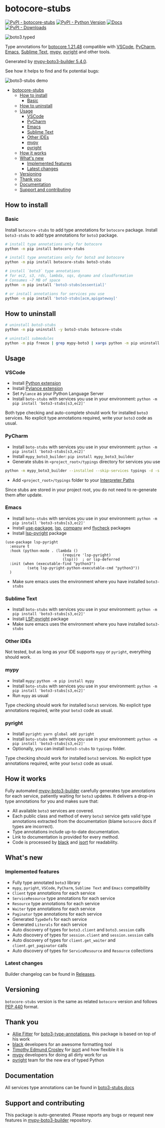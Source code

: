 <a id="botocore-stubs"></a>

# botocore-stubs

[![PyPI - botocore-stubs](https://img.shields.io/pypi/v/botocore-stubs.svg?color=blue)](https://pypi.org/project/botocore-stubs)
[![PyPI - Python Version](https://img.shields.io/pypi/pyversions/botocore-stubs.svg?color=blue)](https://pypi.org/project/botocore-stubs)
[![Docs](https://img.shields.io/readthedocs/mypy-boto3-builder.svg?color=blue)](https://mypy-boto3-builder.readthedocs.io/)
[![PyPI - Downloads](https://img.shields.io/pypi/dw/botocore-stubs?color=blue)](https://pypistats.org/packages/botocore-stubs)

![boto3.typed](https://github.com/vemel/mypy_boto3_builder/raw/master/logo.png)

Type annotations for [botocore 1.21.48](https://github.com/boto/botocore)
compatible with [VSCode](https://code.visualstudio.com/),
[PyCharm](https://www.jetbrains.com/pycharm/),
[Emacs](https://www.gnu.org/software/emacs/),
[Sublime Text](https://www.sublimetext.com/),
[mypy](https://github.com/python/mypy),
[pyright](https://github.com/microsoft/pyright) and other tools.

Generated by
[mypy-boto3-builder 5.4.0](https://github.com/vemel/mypy_boto3_builder).

See how it helps to find and fix potential bugs:

![boto3-stubs demo](https://github.com/vemel/mypy_boto3_builder/raw/master/demo.gif)

- [botocore-stubs](#botocore-stubs)
  - [How to install](#how-to-install)
    - [Basic](#basic)
  - [How to uninstall](#how-to-uninstall)
  - [Usage](#usage)
    - [VSCode](#vscode)
    - [PyCharm](#pycharm)
    - [Emacs](#emacs)
    - [Sublime Text](#sublime-text)
    - [Other IDEs](#other-ides)
    - [mypy](#mypy)
    - [pyright](#pyright)
  - [How it works](#how-it-works)
  - [What's new](#what%27s-new)
    - [Implemented features](#implemented-features)
    - [Latest changes](#latest-changes)
  - [Versioning](#versioning)
  - [Thank you](#thank-you)
  - [Documentation](#documentation)
  - [Support and contributing](#support-and-contributing)

<a id="how-to-install"></a>

## How to install

<a id="basic"></a>

### Basic

Install `botocore-stubs` to add type annotations for `botocore` package.
Install `boto3-stubs` to add type annotations for `boto3` package.

```bash
# install type annotations only for botocore
python -m pip install botocore-stubs

# install type annotations only for boto3 and botocore
python -m pip install botocore-stubs boto3-stubs

# install `boto3` type annotations
# for ec2, s3, rds, lambda, sqs, dynamo and cloudformation
# Consumes ~7 MB of space
python -m pip install 'boto3-stubs[essential]'

# or install annotations for services you use
python -m pip install 'boto3-stubs[acm,apigateway]'
```

<a id="how-to-uninstall"></a>

## How to uninstall

```bash
# uninstall boto3-stubs
python -m pip uninstall -y boto3-stubs botocore-stubs

# uninstall submodules
python -m pip freeze | grep mypy-boto3 | xargs python -m pip uninstall -y
```

<a id="usage"></a>

## Usage

<a id="vscode"></a>

### VSCode

- Install
  [Python extension](https://marketplace.visualstudio.com/items?itemName=ms-python.python)
- Install
  [Pylance extension](https://marketplace.visualstudio.com/items?itemName=ms-python.vscode-pylance)
- Set `Pylance` as your Python Language Server
- Install `boto-stubs` with services you use in your environment:
  `python -m pip install 'boto3-stubs[s3,ec2]'`

Both type checking and auto-complete should work for installed `boto3`
services. No explicit type annotations required, write your `boto3` code as
usual.

<a id="pycharm"></a>

### PyCharm

- Install `boto-stubs` with services you use in your environment:
  `python -m pip install 'boto3-stubs[s3,ec2]'`
- Install `mypy_boto3_builder`: `pip install mypy_boto3_builder`
- Generate stubs in `<project_root>/typings` directory for services you use

```bash
python -m mypy_boto3_builder --installed --skip-services typings -d -s s3 ec2
```

- Add `<project_root>/typings` folder to your
  [Interpreter Paths](https://www.jetbrains.com/help/pycharm/stubs.html#reuse-stubs)

Since stubs are stored in your project root, you do not need to re-generate
them after update.

<a id="emacs"></a>

### Emacs

- Install `boto-stubs` with services you use in your environment:
  `python -m pip install 'boto3-stubs[s3,ec2]'`
- Install [use-package](https://github.com/jwiegley/use-package),
  [lsp](https://github.com/emacs-lsp/lsp-mode/),
  [company](https://github.com/company-mode/company-mode) and
  [flycheck](https://github.com/flycheck/flycheck) packages
- Install [lsp-pyright](https://github.com/emacs-lsp/lsp-pyright) package

```elisp
(use-package lsp-pyright
  :ensure t
  :hook (python-mode . (lambda ()
                          (require 'lsp-pyright)
                          (lsp)))  ; or lsp-deferred
  :init (when (executable-find "python3")
          (setq lsp-pyright-python-executable-cmd "python3"))
  )
```

- Make sure emacs uses the environment where you have installed `boto3-stubs`

<a id="sublime-text"></a>

### Sublime Text

- Install `boto-stubs` with services you use in your environment:
  `python -m pip install 'boto3-stubs[s3,ec2]'`
- Install [LSP-pyright](https://github.com/sublimelsp/LSP-pyright) package
- Make sure emacs uses the environment where you have installed `boto3-stubs`

<a id="other-ides"></a>

### Other IDEs

Not tested, but as long as your IDE supports `mypy` or `pyright`, everything
should work.

<a id="mypy"></a>

### mypy

- Install `mypy`: `python -m pip install mypy`
- Install `boto-stubs` with services you use in your environment:
  `python -m pip install 'boto3-stubs[s3,ec2]'`
- Run `mypy` as usual

Type checking should work for installed `boto3` services. No explicit type
annotations required, write your `boto3` code as usual.

<a id="pyright"></a>

### pyright

- Install `pyright`: `yarn global add pyright`
- Install `boto-stubs` with services you use in your environment:
  `python -m pip install 'boto3-stubs[s3,ec2]'`
- Optionally, you can install `boto3-stubs` to `typings` folder.

Type checking should work for installed `boto3` services. No explicit type
annotations required, write your `boto3` code as usual.

<a id="how-it-works"></a>

## How it works

Fully automated
[mypy-boto3-builder](https://github.com/vemel/mypy_boto3_builder) carefully
generates type annotations for each service, patiently waiting for `boto3`
updates. It delivers a drop-in type annotations for you and makes sure that:

- All available `boto3` services are covered.
- Each public class and method of every `boto3` service gets valid type
  annotations extracted from the documentation (blame `botocore` docs if types
  are incorrect).
- Type annotations include up-to-date documentation.
- Link to documentation is provided for every method.
- Code is processed by [black](https://github.com/psf/black) and
  [isort](https://github.com/PyCQA/isort) for readability.

<a id="what's-new"></a>

## What's new

<a id="implemented-features"></a>

### Implemented features

- Fully type annotated `boto3` library
- `mypy`, `pyright`, `VSCode`, `PyCharm`, `Sublime Text` and `Emacs`
  compatibility
- `Client` type annotations for each service
- `ServiceResource` type annotations for each service
- `Resource` type annotations for each service
- `Waiter` type annotations for each service
- `Paginator` type annotations for each service
- Generated `TypeDefs` for each service
- Generated `Literals` for each service
- Auto discovery of types for `boto3.client` and `boto3.session` calls
- Auto discovery of types for `session.client` and `session.session` calls
- Auto discovery of types for `client.get_waiter` and `client.get_paginator`
  calls
- Auto discovery of types for `ServiceResource` and `Resource` collections

<a id="latest-changes"></a>

### Latest changes

Builder changelog can be found in
[Releases](https://github.com/vemel/mypy_boto3_builder/releases).

<a id="versioning"></a>

## Versioning

`botocore-stubs` version is the same as related `botocore` version and follows
[PEP 440](https://www.python.org/dev/peps/pep-0440/) format.

<a id="thank-you"></a>

## Thank you

- [Allie Fitter](https://github.com/alliefitter) for
  [boto3-type-annotations](https://pypi.org/project/boto3-type-annotations/),
  this package is based on top of his work
- [black](https://github.com/psf/black) developers for an awesome formatting
  tool
- [Timothy Edmund Crosley](https://github.com/timothycrosley) for
  [isort](https://github.com/PyCQA/isort) and how flexible it is
- [mypy](https://github.com/python/mypy) developers for doing all dirty work
  for us
- [pyright](https://github.com/microsoft/pyright) team for the new era of typed
  Python

<a id="documentation"></a>

## Documentation

All services type annotations can be found in
[boto3-stubs docs](https://vemel.github.io/boto3_stubs_docs/)

<a id="support-and-contributing"></a>

## Support and contributing

This package is auto-generated. Please reports any bugs or request new features
in [mypy-boto3-builder](https://github.com/vemel/mypy_boto3_builder/issues/)
repository.

